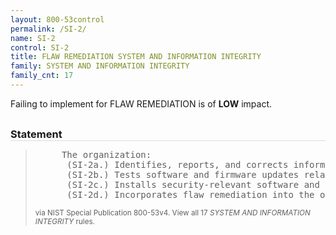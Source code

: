 ```yaml
---
layout: 800-53control
permalink: /SI-2/
name: SI-2
control: SI-2
title: FLAW REMEDIATION SYSTEM AND INFORMATION INTEGRITY
family: SYSTEM AND INFORMATION INTEGRITY
family_cnt: 17
---
```

<p class="text-info">Failing to implement for FLAW REMEDIATION is of <b>LOW</b> impact.</p>

<h3 style="border-bottom:1px solid #ddd;margin:30px 0 8px 0;">Statement</h3>
<blockquote>
<pre>     The organization: 
      (SI-2a.) Identifies, reports, and corrects information system flaws; 
      (SI-2b.) Tests software and firmware updates related to flaw remediation for effectiveness and potential side effects before installation; 
      (SI-2c.) Installs security-relevant software and firmware updates within [Assignment: organization-defined time period] of the release of the updates; and 
      (SI-2d.) Incorporates flaw remediation into the organizational configuration management process. 
</pre>
<p><small>via NIST Special Publication 800-53v4. View all 17 <i>SYSTEM AND INFORMATION INTEGRITY</i> rules. <a href="/cce/ssg/group/$Group_id"><span class="glyphicon glyphicon-link"></span></a> </small></p>
</blockquote>

